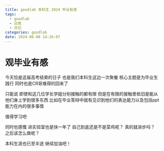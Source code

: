 ```yaml
---
title: goodlab 本科生 2024 毕业有感
tags:
  - goodlab
  - 日常
  - 日记
categories: goodlab
date: 2024-06-08 14:26:07
---
```

# 观毕业有感

今天恰是这届高考结束的日子
也是我们本科生这边一次聚餐
核心主题是为毕业生践行
同时也是CR哥难得的回来了

只能说 即使和这几位学长学姐分别接触的都有限
但是在有限的接触里依旧是能从他们身上学到很多东西
比如在毕业答辩中就有见识到他们的表达能力以及包括ppt能力在内的很多事情

值得学习吧

同时也感慨 
进实验室也是快一年了
自己到底还是不是菜鸡呢？
真的就进步吗？
之后该怎么做呢？

本科生涯也已至半途
继续加油吧！